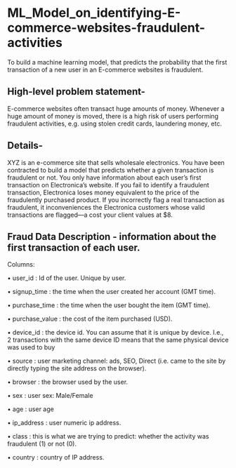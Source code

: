 # ML_Model_on_identifying-E-commerce-websites-fraudulent-activities
To build a machine learning model, that predicts the probability that the first transaction of a new user in an E-commerce websites is fraudulent.

## High-level problem statement-
E-commerce websites often transact huge amounts of money. Whenever a huge amount of money is moved, there is a high risk of users performing fraudulent activities,
e.g. using stolen credit cards, laundering money, etc.

## Details-
XYZ is an e-commerce site that sells wholesale electronics. You have been contracted to build a model that predicts whether a given transaction is fraudulent or not.
You only have information about each user’s first transaction on Electronica’s website. If you fail to identify a fraudulent transaction, Electronica loses money 
equivalent to the price of the fraudulently purchased product. If you incorrectly flag a real transaction as fraudulent, it inconveniences the Electronica customers 
whose valid transactions are flagged—a cost your client values at $8.


## Fraud Data Description - information about the first transaction of each user.
Columns:

• user_id : Id of the user. Unique by user.

• signup_time : the time when the user created her account (GMT time).

• purchase_time : the time when the user bought the item (GMT time).

• purchase_value : the cost of the item purchased (USD).

• device_id : the device id. You can assume that it is unique by device. I.e., 2 transactions with the same device ID means that the same physical device was used to buy

• source : user marketing channel: ads, SEO, Direct (i.e. came to the site by directly typing the site address on the browser).

• browser : the browser used by the user.

• sex : user sex: Male/Female 

• age : user age

• ip_address : user numeric ip address.

• class : this is what we are trying to predict: whether the activity was fraudulent (1) or not (0).

• country : country of IP address.
